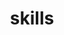---
widget: featurette

headless: true

weight: 20

title: skills

feature:
  - icon: c
    icon_pack: custom
    name: C
    description: 100%
  - icon: python
    icon_pack: fab
    name: Python
    description: 90%
  - icon: js
    icon_pack: fab
    name: javascript
    description: 90%
  - icon: node
    icon_pack: fab
    name: Python
    description: 90%
  - icon: java
    icon_pack: fab
    name: Python
    description: 90%
  - icon: git 
    icon_pack: fab
    name: Python
    description: 90%
  - icon: github 
    icon_pack: fab
    name: Python
    description: 90%

    
---